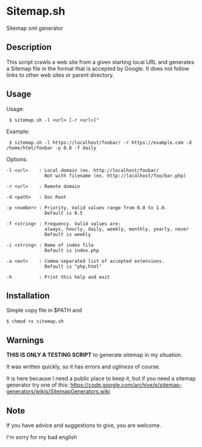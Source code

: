 # Sitemap.sh

Sitemap xml generator

## Description 

This script crawls a web site from a given starting local URL and generates a Sitemap file in the format that is accepted by Google.
It does not follow links to other web sites or parent directory. 

## Usage

  Usage:
  
     $ sitemap.sh -l <url> [-r <url>]"

  Example:
  
     $ sitemap.sh -l https://localhost/foobar/ -r https://example.com -d /home/html/foobar -p 0.8 -f daily 

  Options:
  
    -l <url>    : Local domain (ex. http://localhost/foobar/
                  Not with filename (ex. http://localhost/foo/bar.php)

    -r <url>    : Remote domain

    -d <path>   : Doc Root

    -p <number> : Priority. Valid values range from 0.0 to 1.0.
                  Default is 0.5

    -f <string> : Frequency. Valid values are:
                  always, hourly, daily, weekly, monthly, yearly, never
                  Default is weekly

    -i <string> : Name of index file
                  Default is index.php

    -a <ext>    : Comma-separated list of accepted extensions.
                  Default is "php,html"
    
    -h          : Print this help and exit

## Installation

Simple copy file in $PATH and

    $ chmod +x sitemap.sh
    
## Warnings    
   
**THIS IS ONLY A TESTING SCRIPT** to generate sitemap in my situation.

It was written quickly, so it has errors and *ugliness* of course.

It is here because I need a public place to keep it, but if you need a sitemap generator try one of this:
https://code.google.com/archive/p/sitemap-generators/wikis/SitemapGenerators.wiki

## Note

If you have advice and suggestions to give, you are welcome.

I'm sorry for my bad english
